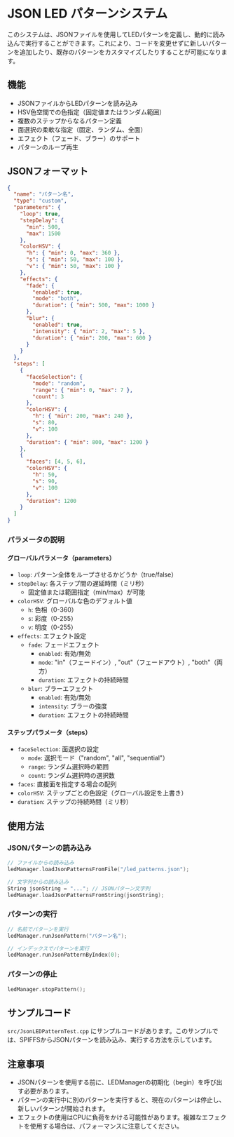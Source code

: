 # JSON LED パターンシステム

このシステムは、JSONファイルを使用してLEDパターンを定義し、動的に読み込んで実行することができます。これにより、コードを変更せずに新しいパターンを追加したり、既存のパターンをカスタマイズしたりすることが可能になります。

## 機能

- JSONファイルからLEDパターンを読み込み
- HSV色空間での色指定（固定値またはランダム範囲）
- 複数のステップからなるパターン定義
- 面選択の柔軟な指定（固定、ランダム、全面）
- エフェクト（フェード、ブラー）のサポート
- パターンのループ再生

## JSONフォーマット

```json
{
  "name": "パターン名",
  "type": "custom",
  "parameters": {
    "loop": true,
    "stepDelay": {
      "min": 500,
      "max": 1500
    },
    "colorHSV": {
      "h": { "min": 0, "max": 360 },
      "s": { "min": 50, "max": 100 },
      "v": { "min": 50, "max": 100 }
    },
    "effects": {
      "fade": {
        "enabled": true,
        "mode": "both",
        "duration": { "min": 500, "max": 1000 }
      },
      "blur": {
        "enabled": true,
        "intensity": { "min": 2, "max": 5 },
        "duration": { "min": 200, "max": 600 }
      }
    }
  },
  "steps": [
    {
      "faceSelection": {
        "mode": "random",
        "range": { "min": 0, "max": 7 },
        "count": 3
      },
      "colorHSV": {
        "h": { "min": 200, "max": 240 },
        "s": 80,
        "v": 100
      },
      "duration": { "min": 800, "max": 1200 }
    },
    {
      "faces": [4, 5, 6],
      "colorHSV": {
        "h": 50,
        "s": 90,
        "v": 100
      },
      "duration": 1200
    }
  ]
}
```

### パラメータの説明

#### グローバルパラメータ（parameters）

- `loop`: パターン全体をループさせるかどうか（true/false）
- `stepDelay`: 各ステップ間の遅延時間（ミリ秒）
  - 固定値または範囲指定（min/max）が可能
- `colorHSV`: グローバルな色のデフォルト値
  - `h`: 色相（0-360）
  - `s`: 彩度（0-255）
  - `v`: 明度（0-255）
- `effects`: エフェクト設定
  - `fade`: フェードエフェクト
    - `enabled`: 有効/無効
    - `mode`: "in"（フェードイン）, "out"（フェードアウト）, "both"（両方）
    - `duration`: エフェクトの持続時間
  - `blur`: ブラーエフェクト
    - `enabled`: 有効/無効
    - `intensity`: ブラーの強度
    - `duration`: エフェクトの持続時間

#### ステップパラメータ（steps）

- `faceSelection`: 面選択の設定
  - `mode`: 選択モード（"random", "all", "sequential"）
  - `range`: ランダム選択時の範囲
  - `count`: ランダム選択時の選択数
- `faces`: 直接面を指定する場合の配列
- `colorHSV`: ステップごとの色設定（グローバル設定を上書き）
- `duration`: ステップの持続時間（ミリ秒）

## 使用方法

### JSONパターンの読み込み

```cpp
// ファイルからの読み込み
ledManager.loadJsonPatternsFromFile("/led_patterns.json");

// 文字列からの読み込み
String jsonString = "..."; // JSONパターン文字列
ledManager.loadJsonPatternsFromString(jsonString);
```

### パターンの実行

```cpp
// 名前でパターンを実行
ledManager.runJsonPattern("パターン名");

// インデックスでパターンを実行
ledManager.runJsonPatternByIndex(0);
```

### パターンの停止

```cpp
ledManager.stopPattern();
```

## サンプルコード

`src/JsonLEDPatternTest.cpp` にサンプルコードがあります。このサンプルでは、SPIFFSからJSONパターンを読み込み、実行する方法を示しています。

## 注意事項

- JSONパターンを使用する前に、LEDManagerの初期化（begin）を呼び出す必要があります。
- パターンの実行中に別のパターンを実行すると、現在のパターンは停止し、新しいパターンが開始されます。
- エフェクトの使用はCPUに負荷をかける可能性があります。複雑なエフェクトを使用する場合は、パフォーマンスに注意してください。
